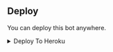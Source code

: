 

## Deploy
You can deploy this bot anywhere.

<details><summary>Deploy To Heroku</summary>
<p>
<br>
<a href="https://heroku.com/deploy?template=https://github.com/Helper-Botz/NASRANI">
  <img src="https://www.herokucdn.com/deploy/button.svg" alt="Deploy">
</a>
</p>
</details>
